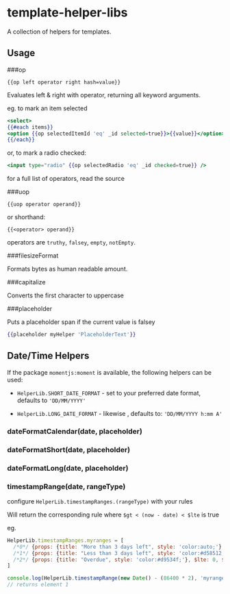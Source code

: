 template-helper-libs
=======================

A collection of helpers for templates.


Usage
---------------------

###op

```
{{op left operator right hash=value}}
```

Evaluates left & right with operator, returning all keyword arguments.

eg. to mark an item selected

```handlebars
<select>
{{#each items}}
<option {{op selectedItemId 'eq' _id selected=true}}>{{value}}</option>
{{/each}}
```

or, to mark a radio checked:

```handlebars
<input type="radio" {{op selectedRadio 'eq' _id checked=true}} />
```

for a full list of operators, read the source

###uop

```
{{uop operator operand}}
```

or shorthand:

```
{{<operator> operand}}
```

operators are `truthy`, `falsey`, `empty`, `notEmpty`.

###filesizeFormat

Formats bytes as human readable amount.

###capitalize

Converts the first character to uppercase


###placeholder

Puts a placeholder span if the current value is falsey

```handlebars
{{placeholder myHelper 'PlaceholderText'}}
```


## Date/Time Helpers

If the package `momentjs:moment` is available, the following helpers can be used:

 * `HelperLib.SHORT_DATE_FORMAT` - set to your preferred date format, defaults to `'DD/MM/YYYY'`

 * `HelperLib.LONG_DATE_FORMAT` - likewise , defaults to: `'DD/MM/YYYY h:mm A'`

### dateFormatCalendar(date, placeholder)

### dateFormatShort(date, placeholder)

### dateFormatLong(date, placeholder)


### timestampRange(date, rangeType)

configure `HelperLib.timestampRanges.(rangeType)` with your rules

Will return the corresponding rule where `$gt < (now - date) < $lte` is true

eg.

```js
HelperLib.timestampRanges.myranges = [
  /*0*/ {props: {title: "More than 3 days left", style: 'color:auto;'}, $lte: Infinity, $gt: (86400 * 3)},
  /*1*/ {props: {title: "Less than 3 days left", style: 'color:#d58512;'}, $lte: (86400 * 3), $gt: 0},
  /*2*/ {props: {title: "Overdue", style: 'color:#d9534f;'}, $lte: 0, $gt: -Infinity}
]

console.log(HelperLib.timestampRange(new Date() - (86400 * 2), 'myranges'))
// returns element 1
```

